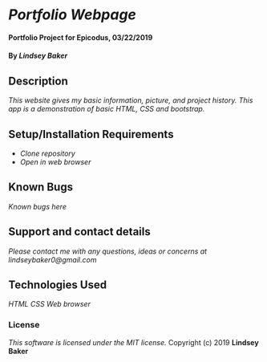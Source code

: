 # _Portfolio Webpage_


#### Portfolio Project for Epicodus, 03/22/2019 

#### By _**Lindsey Baker**_

## Description

_This website gives my basic information, picture, and project history. This app is a demonstration of basic HTML, CSS and bootstrap._

## Setup/Installation Requirements

* _Clone repository_
* _Open in web browser_

## Known Bugs

_Known bugs here_

## Support and contact details

_Please contact me with any questions, ideas or concerns at lindseybaker0@gmail.com_

## Technologies Used

_HTML_
_CSS_
_Web browser_

### License

*This software is licensed under the MIT license.*
Copyright (c) 2019 **Lindsey Baker**
